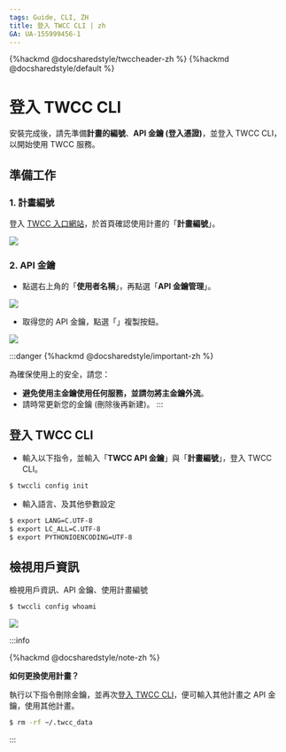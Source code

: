 ```yaml
---
tags: Guide, CLI, ZH
title: 登入 TWCC CLI | zh
GA: UA-155999456-1
---
```


{%hackmd @docsharedstyle/twccheader-zh %}
{%hackmd @docsharedstyle/default %}

# 登入 TWCC CLI

安裝完成後，請先準備**計畫的編號**、**API 金鑰 (登入憑證)**，並登入 TWCC CLI，以開始使用 TWCC 服務。

## 準備工作

### 1. 計畫編號

登入 [TWCC 入口網站](https://www.twcc.ai/)，於首頁確認使用計畫的「**計畫編號**」。

![](https://cos.twcc.ai/SYS-MANUAL/uploads/upload_7ebe760b7bed64d7bf908352c9326cb0.png)



### 2. API 金鑰

- 點選右上角的「**使用者名稱**」，再點選「**API 金鑰管理**」。

![](https://cos.twcc.ai/SYS-MANUAL/uploads/upload_1747c9e027ba1963896d7e8e77a373ad.png)


- 取得您的 API 金鑰，點選「<i class="fa fa-clone" aria-hidden="true"></i>」複製按鈕。

![](https://cos.twcc.ai/SYS-MANUAL/uploads/upload_497cc756c9516d0a13cbd2a2098b1fa6.png)


:::danger
{%hackmd @docsharedstyle/important-zh %}
 
為確保使用上的安全，請您：
- **避免使用主金鑰使用任何服務，並請勿將主金鑰外流**。
- 請時常更新您的金鑰 (刪除後再新建)。
:::


## 登入 TWCC CLI

- 輸入以下指令，並輸入「**TWCC API 金鑰**」與「**計畫編號**」，登入 TWCC CLI。

```bash
$ twccli config init
```

- 輸入語言、及其他參數設定
```bash
$ export LANG=C.UTF-8
$ export LC_ALL=C.UTF-8
$ export PYTHONIOENCODING=UTF-8
```

## 檢視用戶資訊

檢視用戶資訊、API 金鑰、使用計畫編號

```bash
$ twccli config whoami
```
![](https://cos.twcc.ai/SYS-MANUAL/uploads/upload_357bb8bf5d9208b9e97187cbc56c58c9.png)


:::info

{%hackmd @docsharedstyle/note-zh %}

**如何更換使用計畫？**

執行以下指令刪除金鑰，並再次<ins>[登入 TWCC CLI](#登入-TWCC-CLI1)</ins>，便可輸入其他計畫之 API 金鑰，使用其他計畫。

```bash
$ rm -rf ~/.twcc_data
```
:::